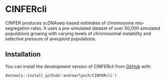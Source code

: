 
<!-- README.md is generated from README.Rmd. Please edit that file -->

# CINFERcli

<!-- badges: start -->
<!-- badges: end -->

CINFER produces scDNAseq-based estimates of chromosome mis-segregation
rates. It uses a pre-simulated dataset of over 50,000 simulated
populations growing with varying levels of chromosomal instability and
selective pressure of aneuploid populations.

## Installation

You can install the development version of CINFERcli from
[GitHub](https://github.com/) with:

    devtools::install_github('andrewrlynch/CINFERcli')
